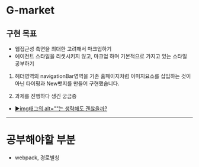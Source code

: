 # G-market

## 구현 목표
- 웹접근성 측면을 최대한 고려해서 마크업하기
- 에이전트 스타일을 리셋시키지 않고, 마크업 하며 기본적으로 가지고 있는 스타일 공부하기

1. 헤더영역의 navigationBar영역을 기존 홈페이지처럼 이미지요소를 삽입하는 것이 아닌 타이핑과 New뱃지를 만들어 구현했습니다.

2. 과제를 진행하다 생긴 궁금증
- [▶img태그의 alt=""는 생략해도 괜찮을까?](https://velog.io/@0seo8/%EA%B6%81%EA%B8%88%EC%A6%9D-img%ED%83%9C%EA%B7%B8%EC%9D%98-alt%EB%8A%94-%EC%83%9D%EB%9E%B5%ED%95%B4%EB%8F%84-%EA%B4%9C%EC%B0%AE%EC%9D%84%EA%B9%8C)


----

# 공부해야할 부분

- webpack, 경로별칭